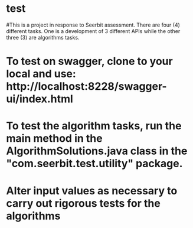 # test
#This is a project in response to Seerbit assessment. There are four (4) different tasks. One is a development of 3 different APIs while the other three (3) are algorithms tasks.
# To test on swagger, clone to your local and use: http://localhost:8228/swagger-ui/index.html
# To test the algorithm tasks, run the main method in the AlgorithmSolutions.java class in the "com.seerbit.test.utility" package.
# Alter input values as necessary to carry out rigorous tests for the algorithms
